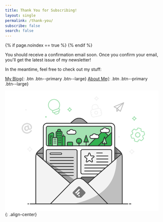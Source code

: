 ```yaml
---
title: Thank You for Subscribing!
layout: single
permalink: /thank-you/
subscribe: false
search: false
---
```


{% if page.noindex == true %}
  <meta name="robots" content="noindex">
{% endif %}

You should receive a confirmation email soon. Once you confirm your email, you'll get
the latest issue of my newsletter!

In the meantime, feel free to check out my stuff:

[My Blog](https://eigenfoo.xyz){: .btn .btn--primary .btn--large}
[About Me](https://eigenfoo.xyz/about/){: .btn .btn--primary .btn--large}

![Cartoon of a newsletter in an envelope](/assets/images/newsletter.png){: .align-center}
